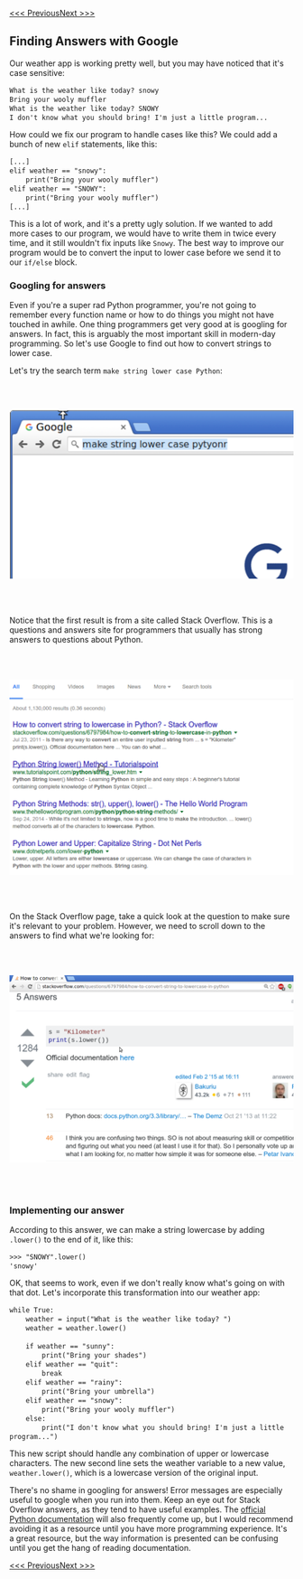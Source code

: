 [<<< Previous](input.md)[Next >>>](motivate.md)

## Finding Answers with Google

Our weather app is working pretty well, but you may have noticed that it's case sensitive:

```
What is the weather like today? snowy
Bring your wooly muffler
What is the weather like today? SNOWY
I don't know what you should bring! I'm just a little program...
```

How could we fix our program to handle cases like this? We could add a bunch of new `elif` statements, like this:

```
[...]
elif weather == "snowy":
	print("Bring your wooly muffler")
elif weather == "SNOWY":
	print("Bring your wooly muffler")
[...]	
```

This is a lot of work, and it's a pretty ugly solution. If we wanted to add more cases to our program, we would have to write them in twice every time, and it still wouldn't fix inputs like `Snowy`. The best way to improve our program would be to convert the input to lower case before we send it to our `if/else` block.

### Googling for answers

Even if you're a super rad Python programmer, you're not going to remember every function name or how to do things you might not have touched in awhile. One thing programmers get very good at is googling for answers. In fact, this is arguably the most important skill in modern-day programming. So let's use Google to find out how to convert strings to lower case.

Let's try the search term `make string lower case Python`:

<br><br>

![make string lower case Python Google search](google_search.png)  

<br><br>

Notice that the first result is from a site called Stack Overflow. This is a questions and answers site for programmers that usually has strong answers to questions about Python.

<br><br>

![Google search results with stack overflow answer on top](google_result.png)  

<br><br>

On the Stack Overflow page, take a quick look at the question to make sure it's relevant to your problem. However, we need to scroll down to the answers to find what we're looking for:

<br><br>

![stack overflow answer for making strings lowercase](stack_overflow.png)  

<br><br>

### Implementing our answer

According to this answer, we can make a string lowercase by adding `.lower()` to the end of it, like this:

```
>>> "SNOWY".lower()
'snowy'
```

OK, that seems to work, even if we don't really know what's going on with that dot. Let's incorporate this transformation into our weather app:

```
while True:
    weather = input("What is the weather like today? ")
    weather = weather.lower()

    if weather == "sunny":
        print("Bring your shades")
    elif weather == "quit":
        break
    elif weather == "rainy":
        print("Bring your umbrella")
    elif weather == "snowy":
        print("Bring your wooly muffler")
    else:
        print("I don't know what you should bring! I'm just a little program...")
```		

This new script should handle any combination of upper or lowercase characters. The new second line sets the weather variable to a new value, `weather.lower()`, which is a lowercase version of the original input.

There's no shame in googling for answers! Error messages are especially useful to google when you run into them. Keep an eye out for Stack Overflow answers, as they tend to have useful examples. The [official Python documentation](https://docs.python.org/3/) will also frequently come up, but I would recommend avoiding it as a resource until you have more programming experience. It's a great resource, but the way information is presented can be confusing until you get the hang of reading documentation.

[<<< Previous](input.md)[Next >>>](motivate.md)
